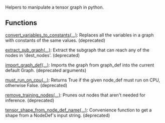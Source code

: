 Helpers to manipulate a tensor graph in python.
## Functions
[convert_variables_to_constants(...)](https://tensorflow.google.cn/api_docs/python/tf/compat/v1/graph_util/convert_variables_to_constants): Replaces all the variables in a graph with constants of the same values. (deprecated)

[extract_sub_graph(...)](https://tensorflow.google.cn/api_docs/python/tf/compat/v1/graph_util/extract_sub_graph): Extract the subgraph that can reach any of the nodes in 'dest_nodes'. (deprecated)

[import_graph_def(...)](https://tensorflow.google.cn/api_docs/python/tf/graph_util/import_graph_def): Imports the graph from graph_def into the current default Graph. (deprecated arguments)

[must_run_on_cpu(...)](https://tensorflow.google.cn/api_docs/python/tf/compat/v1/graph_util/must_run_on_cpu): Returns True if the given node_def must run on CPU, otherwise False. (deprecated)

[remove_training_nodes(...)](https://tensorflow.google.cn/api_docs/python/tf/compat/v1/graph_util/remove_training_nodes): Prunes out nodes that aren't needed for inference. (deprecated)

[tensor_shape_from_node_def_name(...)](https://tensorflow.google.cn/api_docs/python/tf/compat/v1/graph_util/tensor_shape_from_node_def_name): Convenience function to get a shape from a NodeDef's input string. (deprecated)

